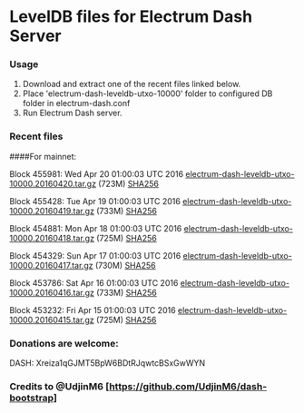 # LevelDB files for Electrum Dash Server

### Usage

1. Download and extract one of the recent files linked below.
2. Place 'electrum-dash-leveldb-utxo-10000' folder to configured DB folder in electrum-dash.conf
3. Run Electrum Dash server.

### Recent files

####For mainnet:

Block 455981: Wed Apr 20 01:00:03 UTC 2016 [electrum-dash-leveldb-utxo-10000.20160420.tar.gz](https://transfer.sh/r2PWY/electrum-dash-leveldb-utxo-10000.20160420.tar.gz) (723M) [SHA256](https://transfer.sh/p1qVp/electrum-dash-leveldb-utxo-10000.20160420.tar.gz.sha256)

Block 455428: Tue Apr 19 01:00:03 UTC 2016 [electrum-dash-leveldb-utxo-10000.20160419.tar.gz](https://transfer.sh/Bo8RB/electrum-dash-leveldb-utxo-10000.20160419.tar.gz) (733M) [SHA256](https://transfer.sh/td9jq/electrum-dash-leveldb-utxo-10000.20160419.tar.gz.sha256)

Block 454881: Mon Apr 18 01:00:03 UTC 2016 [electrum-dash-leveldb-utxo-10000.20160418.tar.gz](https://transfer.sh/XZegG/electrum-dash-leveldb-utxo-10000.20160418.tar.gz) (725M) [SHA256](https://transfer.sh/yAqpS/electrum-dash-leveldb-utxo-10000.20160418.tar.gz.sha256)

Block 454329: Sun Apr 17 01:00:03 UTC 2016 [electrum-dash-leveldb-utxo-10000.20160417.tar.gz](https://transfer.sh/TjH8u/electrum-dash-leveldb-utxo-10000.20160417.tar.gz) (730M) [SHA256](https://transfer.sh/ZAnNK/electrum-dash-leveldb-utxo-10000.20160417.tar.gz.sha256)

Block 453786: Sat Apr 16 01:00:03 UTC 2016 [electrum-dash-leveldb-utxo-10000.20160416.tar.gz](https://transfer.sh/5IJJu/electrum-dash-leveldb-utxo-10000.20160416.tar.gz) (733M) [SHA256](https://transfer.sh/10Fenu/electrum-dash-leveldb-utxo-10000.20160416.tar.gz.sha256)

Block 453232: Fri Apr 15 01:00:03 UTC 2016 [electrum-dash-leveldb-utxo-10000.20160415.tar.gz](https://transfer.sh/pu5Jy/electrum-dash-leveldb-utxo-10000.20160415.tar.gz) (725M) [SHA256](https://transfer.sh/kytus/electrum-dash-leveldb-utxo-10000.20160415.tar.gz.sha256)

### Donations are welcome:

DASH: Xreiza1qGJMT5BpW6BDtRJqwtcBSxGwWYN

### Credits to @UdjinM6 [https://github.com/UdjinM6/dash-bootstrap]
